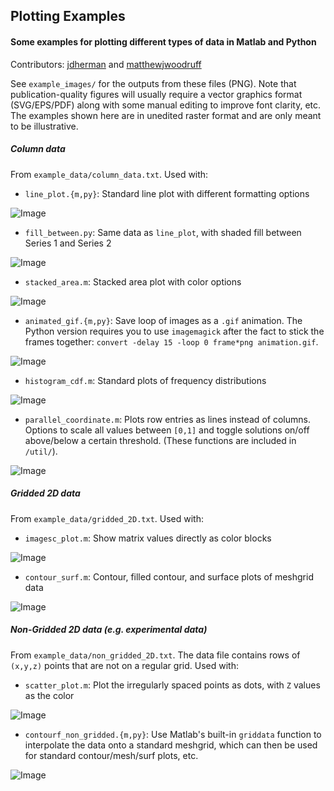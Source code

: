## Plotting Examples
#### Some examples for plotting different types of data in Matlab and Python
Contributors: [jdherman](https://github.com/jdherman) and [matthewjwoodruff](https://github.com/matthewjwoodruff)

See `example_images/` for the outputs from these files (PNG). Note that publication-quality figures will usually require a vector graphics format (SVG/EPS/PDF) along with some manual editing to improve font clarity, etc. The examples shown here are in unedited raster format and are only meant to be illustrative.

##### Column data

From `example_data/column_data.txt`. Used with:

* `line_plot.{m,py}`: Standard line plot with different formatting options

![Image](https://raw.github.com/jdherman/matlab-plotting-examples/master/example_images/line_plot.png)

* `fill_between.py`: Same data as `line_plot`, with shaded fill between Series 1 and Series 2

![Image](https://raw.github.com/jdherman/matlab-plotting-examples/master/example_images/fill_between.png)

* `stacked_area.m`: Stacked area plot with color options

![Image](https://raw.github.com/jdherman/matlab-plotting-examples/master/example_images/stacked_area.png)

* `animated_gif.{m,py}`: Save loop of images as a `.gif` animation.  The Python version requires you to use `imagemagick` after the fact to stick the frames together: `convert -delay 15 -loop 0 frame*png animation.gif`.

![Image](https://raw.github.com/jdherman/matlab-plotting-examples/master/example_images/animated_sinewave.gif)

* `histogram_cdf.m`: Standard plots of frequency distributions

![Image](https://raw.github.com/jdherman/matlab-plotting-examples/master/example_images/histogram_and_cdf.png)

* `parallel_coordinate.m`: Plots row entries as lines instead of columns. Options to scale all values between `[0,1]` and toggle solutions on/off above/below a certain threshold. (These functions are included in `/util/`).

![Image](https://raw.github.com/jdherman/matlab-plotting-examples/master/example_images/parallel_coordinate.png)

##### Gridded 2D data

From `example_data/gridded_2D.txt`. Used with:

* `imagesc_plot.m`: Show matrix values directly as color blocks

![Image](https://raw.github.com/jdherman/matlab-plotting-examples/master/example_images/imagesc_plot.png)

* `contour_surf.m`: Contour, filled contour, and surface plots of meshgrid data

![Image](https://raw.github.com/jdherman/matlab-plotting-examples/master/example_images/contour_surf.png)

##### Non-Gridded 2D data (e.g. experimental data)

From `example_data/non_gridded_2D.txt`. The data file contains rows of `(x,y,z)` points that are not on a regular grid. Used with:

* `scatter_plot.m`: Plot the irregularly spaced points as dots, with `Z` values as the color

![Image](https://raw.github.com/jdherman/matlab-plotting-examples/master/example_images/scatter_plot.png)

* `contourf_non_gridded.{m,py}`: Use Matlab's built-in `griddata` function to interpolate the data onto a standard meshgrid, which can then be used for standard contour/mesh/surf plots, etc.

![Image](https://raw.github.com/jdherman/matlab-plotting-examples/master/example_images/contourf_non_gridded.png)

